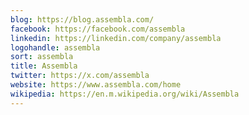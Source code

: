 ```yaml
---
blog: https://blog.assembla.com/
facebook: https://facebook.com/assembla
linkedin: https://linkedin.com/company/assembla
logohandle: assembla
sort: assembla
title: Assembla
twitter: https://x.com/assembla
website: https://www.assembla.com/home
wikipedia: https://en.m.wikipedia.org/wiki/Assembla
---
```

